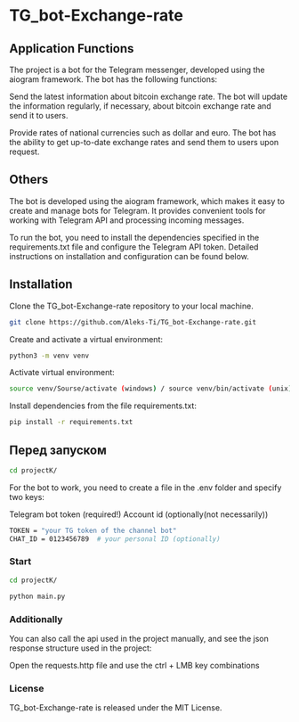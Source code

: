 # TG_bot-Exchange-rate

## Application Functions

The project is a bot for the Telegram messenger,
developed using the aiogram framework. The bot has the following functions:

Send the latest information about bitcoin exchange rate. The bot will update the information regularly,
if necessary, about bitcoin exchange rate and send it to users.

Provide rates of national currencies such as dollar and euro.
The bot has the ability to get up-to-date exchange rates and send them to users upon request.

## Others

The bot is developed using the aiogram framework, which makes it easy to create and manage bots for Telegram.
It provides convenient tools for working with Telegram API and processing incoming messages.

To run the bot, you need to install the dependencies specified in the requirements.txt file and configure the Telegram API token.
Detailed instructions on installation and configuration can be found below.

## Installation

Clone the TG_bot-Exchange-rate repository to your local machine.

```bash
git clone https://github.com/Aleks-Ti/TG_bot-Exchange-rate.git
```

Create and activate a virtual environment:

```bash
python3 -m venv venv
```

Activate virtual environment:

```bash
source venv/Sourse/activate (windows) / source venv/bin/activate (unix)
```

Install dependencies from the file requirements.txt:

```bash
pip install -r requirements.txt
```

## Перед запуском

```bash
cd projectK/
```

For the bot to work, you need to create a file in the .env folder and specify two keys:

Telegram bot token (required!)
Account id (optionally(not necessarily))

```bash
TOKEN = "your TG token of the channel bot"
CHAT_ID = 0123456789  # your personal ID (optionally)
```

### Start

```bash
cd projectK/
```

```bash
python main.py
```

### Additionally

You can also call the api used in the project manually,
and see the json response structure used in the project:

Open the requests.http file and use the ctrl + LMB key combinations

### License

TG_bot-Exchange-rate is released under the MIT License.
